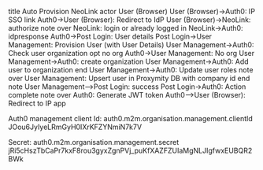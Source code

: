 
title Auto Provision NeoLink
actor User (Browser)
User (Browser)->Auth0: IP SSO link
Auth0->User (Browser): Redirect to IdP
User (Browser)->NeoLink: authorize
note over NeoLink: login or already logged in
NeoLink->Auth0: idpresponse
Auth0->Post Login: User details
Post Login->User Management: Provision User (with User Details)
User Management->Auth0: Check user organization
opt no org
    Auth0->User Management: No org
    User Management->Auth0: create organization
    User Management->Auth0: Add user to organization
end
User Management->Auth0: Update user roles
note over User Management: 
    Upsert user in Proxymity DB 
    with company id
end note
User Management-->Post Login: success
Post Login->Auth0: Action complete
note over Auth0: Generate JWT token
Auth0-->User (Browser): Redirect to IP app

Auth0 management client Id:
auth0.m2m.organisation.management.clientId
JOou6JyIyeLRmGyH0IXrKFZYNmiN7k7V

Secret:
auth0.m2m.organisation.management.secret
jRi5cHszTbCaPr7kxF8rou3gyxZgnPVj_puKfXAZFZUIaMgNLJIgfwxEUBQR2BWk


